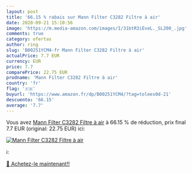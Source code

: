 ```yaml
---
layout: post
title: '66.15 % rabais sur Mann Filter C3282 Filtre à air'
date: 2020-09-21 15:10:56
image: 'https://m.media-amazon.com/images/I/31btR3iEveL._SL200_.jpg'
comments: true
category: ofertas
author: ring
slug: 'B00251YCM4-fr Mann Filter C3282 Filtre à air'
actualPrice: 7.7 EUR
currency: EUR
price: 7.7
comparePrice: 22.75 EUR
prodname: 'Mann Filter C3282 Filtre à air'
country: 'fr'
flag: '🇫🇷'
buyurl: 'https://www.amazon.fr/dp/B00251YCM4/?tag=tolees0d-21'
descuento: '66.15'
average: '7.7'
---
```


Vous avez [Mann Filter C3282 Filtre à air](https://www.amazon.fr/dp/B00251YCM4/?tag=tolees0d-21)  à  66.15 % de réduction, prix final  7.7 EUR (original: 22.75 EUR) ici:

[![Mann Filter C3282 Filtre à air](https://m.media-amazon.com/images/I/31btR3iEveL._SL200_.jpg)](https://www.amazon.fr/dp/B00251YCM4/?tag=tolees0d-21)

ℹ️:


[🛒 Achetez-le maintenant!!](https://www.amazon.fr/dp/B00251YCM4/?tag=tolees0d-21)
